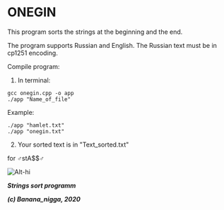 # ONEGIN


This program sorts the strings at the beginning and the end.

The program supports Russian and English. The Russian text must be in cp1251 encoding.

Compile program:
  1. In terminal:
``` 
gcc onegin.cpp -o app
./app "Name_of_file"
```

Example:
```
./app "hamlet.txt"
./app "onegin.txt"
```
  2. Your sorted text is in "Text_sorted.txt"
  
for ♂stA$$♂

![Alt-hi](https://2ch.hk/b/src/226657989/15972278002840.gif)
  
 
                                                                                                                          
***Strings sort programm***

***(c) Banana_nigga, 2020***
